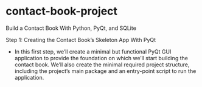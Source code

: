 # contact-book-project

Build a Contact Book With Python, PyQt, and SQLite

Step 1: Creating the Contact Book’s Skeleton App With PyQt

- In this first step, we’ll create a minimal but functional PyQt GUI application to provide the foundation on which we’ll start building the contact book.
We’ll also create the minimal required project structure, including the project’s main package and an entry-point script to run the application.
